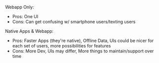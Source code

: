 Webapp Only:
 - Pros: One UI 
 - Cons: Can get confusing w/ smartphone users/texting users

Native Apps & Webapp:
  - Pros: Faster Apps (they're native), Offline Data, UIs could be nicer for each set of users, more possibilities for features
  - Cons: More Dev, UIs may differ, More things to maintain/support over time